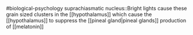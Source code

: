#biological-psychology 
suprachiasmatic nucleus::Bright lights cause these grain sized clusters in the [[hypothalamus]] which cause the [[hypothalamus]] to suppress the [[pineal gland|pineal glands]] production of [[melatonin]]
<!--SR:!2023-12-20,2,230-->